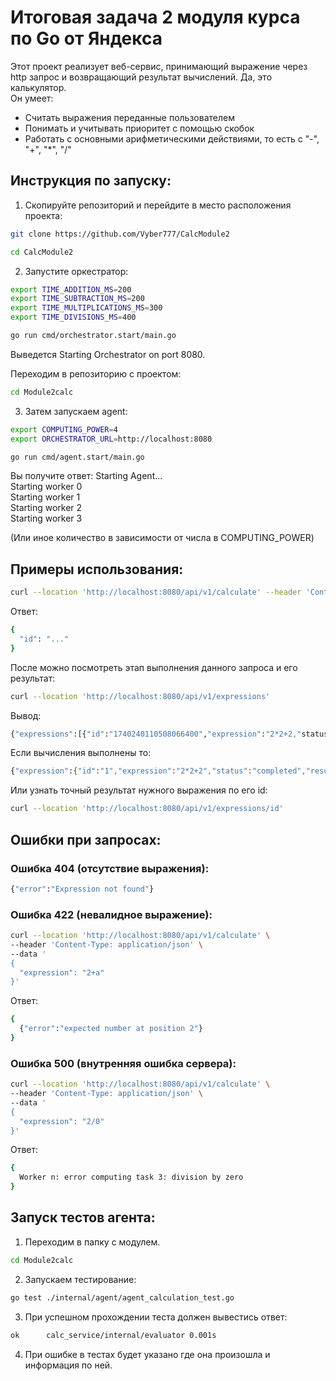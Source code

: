 
# Итоговая задача 2 модуля курса по Go от Яндекса

Этот проект реализует веб-сервис, принимающий выражение через http запрос и возвращающий результат вычислений. Да, это калькулятор.  
Он умеет:  
- Считать выражения переданные пользователем  
- Понимать и учитывать приоритет с помощью скобок  
- Работать с основными арифметическими действиями, то есть с "-", "+", "*", "/"  

## Инструкция по запуску:

1) Скопируйте репозиторий и перейдите в место расположения проекта:

```bash
git clone https://github.com/Vyber777/CalcModule2

cd CalcModule2
```

2) Запустите оркестратор:

```bash
export TIME_ADDITION_MS=200
export TIME_SUBTRACTION_MS=200
export TIME_MULTIPLICATIONS_MS=300
export TIME_DIVISIONS_MS=400

go run cmd/orchestrator.start/main.go
```

Выведется Starting Orchestrator on port 8080.

Переходим в репозиторию с проектом:

```bash
cd Module2calc
```

3) Затем запускаем agent:

```bash
export COMPUTING_POWER=4
export ORCHESTRATOR_URL=http://localhost:8080

go run cmd/agent.start/main.go
```

Вы получите ответ:
Starting Agent...  
Starting worker 0  
Starting worker 1  
Starting worker 2  
Starting worker 3  

(Или иное количество в зависимости от числа в COMPUTING_POWER)

## Примеры использования:

```bash
curl --location 'http://localhost:8080/api/v1/calculate' --header 'Content-Type: application/json' --data '{"expression": "2*2+2"}'
```

Ответ:

```bash
{
  "id": "..."
}
```

После можно посмотреть этап выполнения данного запроса и его результат:

```bash
curl --location 'http://localhost:8080/api/v1/expressions'
```

Вывод:

```bash
{"expressions":[{"id":"1740240110508066400","expression":"2*2+2,"status":"pending"}]}
```

Если вычисления выполнены то:

```bash
{"expression":{"id":"1","expression":"2*2+2","status":"completed","result":6}}
```

Или узнать точный результат нужного выражения по его id:

```bash
curl --location 'http://localhost:8080/api/v1/expressions/id'
```

## Ошибки при запросах:

### Ошибка 404 (отсутствие выражения):

```bash
{"error":"Expression not found"}
```

### Ошибка 422 (невалидное выражение):

```bash
curl --location 'http://localhost:8080/api/v1/calculate' \
--header 'Content-Type: application/json' \
--data '
{
  "expression": "2+a"
}'

```
Ответ:

```bash
{
  {"error":"expected number at position 2"}
}
```

### Ошибка 500 (внутренняя ошибка сервера):

```bash
curl --location 'http://localhost:8080/api/v1/calculate' \
--header 'Content-Type: application/json' \
--data '
{
  "expression": "2/0"
}'
```
Ответ:

```bash
{
  Worker n: error computing task 3: division by zero
}
```

## Запуск тестов агента:

1) Переходим в папку с модулем.

```bash
cd Module2calc
```

2) Запускаем тестирование:

```bash
go test ./internal/agent/agent_calculation_test.go
```

3) При успешном прохождении теста должен вывестись ответ:

```bash
ok  	calc_service/internal/evaluator	0.001s
```

4) При ошибке в тестах будет указано где она произошла и информация по ней.